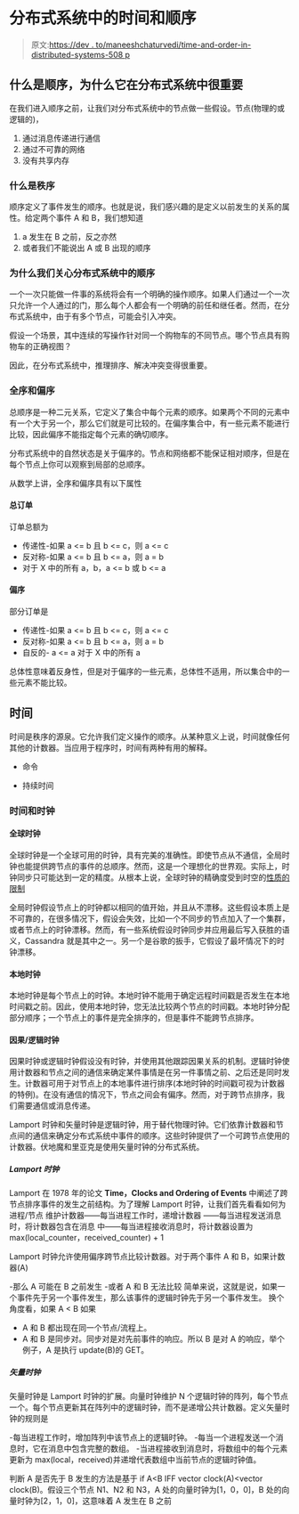 # 分布式系统中的时间和顺序

> 原文:[https://dev . to/maneeshchaturvedi/time-and-order-in-distributed-systems-508 p](https://dev.to/maneeshchaturvedi/time-and-order-in-distributed-systems-508p)

## 什么是顺序，为什么它在分布式系统中很重要

在我们进入顺序之前，让我们对分布式系统中的节点做一些假设。节点(物理的或逻辑的)，

1.  通过消息传递进行通信
2.  通过不可靠的网络
3.  没有共享内存

### 什么是秩序

顺序定义了事件发生的顺序。也就是说，我们感兴趣的是定义以前发生的关系的属性。给定两个事件 A 和 B，我们想知道

1.  a 发生在 B 之前，反之亦然
2.  或者我们不能说出 A 或 B 出现的顺序

### 为什么我们关心分布式系统中的顺序

一个一次只能做一件事的系统将会有一个明确的操作顺序。如果人们通过一个一次只允许一个人通过的门，那么每个人都会有一个明确的前任和继任者。然而，在分布式系统中，由于有多个节点，可能会引入冲突。

假设一个场景，其中连续的写操作针对同一个购物车的不同节点。哪个节点具有购物车的正确视图？

因此，在分布式系统中，推理排序、解决冲突变得很重要。

### 全序和偏序

总顺序是一种二元关系，它定义了集合中每个元素的顺序。如果两个不同的元素中有一个大于另一个，那么它们就是可比较的。在偏序集合中，有一些元素不能进行比较，因此偏序不能指定每个元素的确切顺序。

分布式系统中的自然状态是关于偏序的。节点和网络都不能保证相对顺序，但是在每个节点上你可以观察到局部的总顺序。

从数学上讲，全序和偏序具有以下属性

#### 总订单

订单总额为

*   传递性-如果 a <= b 且 b <= c，则 a <= c
*   反对称-如果 a <= b 且 b <= a，则 a = b
*   对于 X 中的所有 a，b，a <= b 或 b <= a

#### 偏序

部分订单是

*   传递性-如果 a <= b 且 b <= c，则 a <= c
*   反对称-如果 a <= b 且 b <= a，则 a = b
*   自反的- a <= a 对于 X 中的所有 a

总体性意味着反身性，但是对于偏序的一些元素，总体性不适用，所以集合中的一些元素不能比较。

## 时间

时间是秩序的源泉。它允许我们定义操作的顺序。从某种意义上说，时间就像任何其他的计数器。当应用于程序时，时间有两种有用的解释。

*   命令

*   持续时间

### 时间和时钟

#### 全球时钟

全球时钟是一个全球可用的时钟，具有完美的准确性。即使节点从不通信，全局时钟也能提供跨节点的事件的总顺序。然而，这是一个理想化的世界观。实际上，时钟同步只可能达到一定的精度。从根本上说，全球时钟的精确度受到时空的[性质的限制](https://en.wikipedia.org/wiki/Time_dilation)

全局时钟假设节点上的时钟都以相同的值开始，并且从不漂移。这些假设本质上是不可靠的，在很多情况下，假设会失效，比如一个不同步的节点加入了一个集群，或者节点上的时钟漂移。然而，有一些系统假设时钟同步并应用最后写入获胜的语义，Cassandra 就是其中之一。另一个是谷歌的扳手，它假设了最坏情况下的时钟漂移。

#### 本地时钟

本地时钟是每个节点上的时钟。本地时钟不能用于确定远程时间戳是否发生在本地时间戳之前。因此，使用本地时钟，您无法比较两个节点的时间戳。本地时钟分配部分顺序；一个节点上的事件是完全排序的，但是事件不能跨节点排序。

#### 因果/逻辑时钟

因果时钟或逻辑时钟假设没有时钟，并使用其他跟踪因果关系的机制。逻辑时钟使用计数器和节点之间的通信来确定某件事情是在另一件事情之前、之后还是同时发生。计数器可用于对节点上的本地事件进行排序(本地时钟的时间戳可视为计数器的特例)。在没有通信的情况下，节点之间会有偏序。然而，对于跨节点排序，我们需要通信或消息传递。

Lamport 时钟和矢量时钟是逻辑时钟，用于替代物理时钟。它们依靠计数器和节点间的通信来确定分布式系统中事件的顺序。这些时钟提供了一个可跨节点使用的计数器。伏地魔和里亚克是使用矢量时钟的分布式系统。

##### Lamport 时钟

Lamport 在 1978 年的论文 **Time，Clocks and Ordering of Events** 中阐述了跨节点排序事件的发生之前结构。为了理解 Lamport 时钟，让我们首先看看如何为进程/节点
维护计数器——每当进程工作时，递增计数器
——每当进程发送消息时，将计数器包含在消息
中——每当进程接收消息时，将计数器设置为 max(local_counter，received_counter) + 1

Lamport 时钟允许使用偏序跨节点比较计数器。对于两个事件 A 和 B，如果计数器(A)

-那么 A 可能在 B 之前发生
-或者 A 和 B 无法比较
简单来说，这就是说，如果一个事件先于另一个事件发生，那么该事件的逻辑时钟先于另一个事件发生。
换个角度看，如果 A < B 如果

- A 和 B 都出现在同一个节点/流程上。
- A 和 B 是同步对。同步对是对先前事件的响应。所以 B 是对 A 的响应，举个例子，A 是执行 update(B)的 GET。

##### 矢量时钟

矢量时钟是 Lamport 时钟的扩展。向量时钟维护 N 个逻辑时钟的阵列，每个节点一个。每个节点更新其在阵列中的逻辑时钟，而不是递增公共计数器。定义矢量时钟的规则是

-每当进程工作时，增加阵列中该节点上的逻辑时钟。
-每当一个进程发送一个消息时，它在消息中包含完整的数组。
-当进程接收到消息时，将数组中的每个元素更新为 max(local，received)并递增代表数组中当前节点的逻辑时钟值。

判断 A 是否先于 B 发生的方法是基于
if A<B IFF vector clock(A)<vector clock(B)。假设三个节点 N1、N2 和 N3，A 处的向量时钟为[1，0，0]，B 处的向量时钟为[2，1，0]，这意味着 A 发生在 B 之前